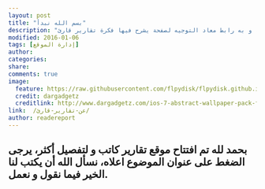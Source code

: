 ```yaml
---
layout: post
title: "بسم الله نبدأ"
description: "أول بوست نستفتح فيه باسم الله، و به رابط معاد التوجيه لصفحة يشرح فيها فكرة تقارير قارئ."
modified: 2016-01-06
tags: [إدارة الموقع]
author:
categories:
share:
comments: true
image:
  feature: https://raw.githubusercontent.com/flpydisk/flpydisk.github.io/master/images/abstract-7.jpg
  credit: dargadgetz
  creditlink: http://www.dargadgetz.com/ios-7-abstract-wallpaper-pack-for-iphone-5-and-ipod-touch-retina/
link:  /عن-تقارير-قارئ/
author: readereport
---
```

## بحمد لله تم افتتاح موقع تقارير كاتب و لتفصيل أكثر، يرجى الضغط على عنوان الموضوع اعلاه، نسأل الله أن يكتب لنا الخير فيما نقول و نعمل.